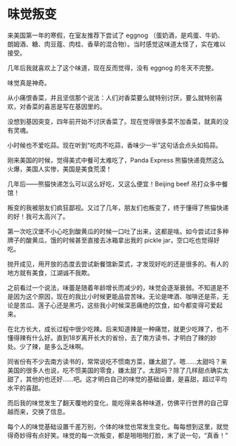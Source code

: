 # 味觉叛变


来美国第一年的寒假，在室友推荐下尝试了 eggnog （蛋奶酒，是鸡蛋、牛奶、朗姆酒、糖、肉豆蔻、肉桂、香草的混合物）。当时感觉这味道太怪了，实在难以接受。

几年后我就喜欢上了这个味道，现在反而觉得，没有 eggnog 的冬天不完整。

味觉真是神奇。

从小痛恨香菜，并且坚信那个说法：人们对香菜要么就特别讨厌，要么就特别喜欢，对香菜的喜恶是写在基因里的。

没想到基因突变，四年前开始不讨厌香菜了。现在觉得很多菜不加香菜，就真的没有灵魂。

小时候也不爱吃蒜。现在听到“吃肉不吃蒜，香味少一半”这句话会点头如捣蒜。

刚来美国的时候，觉得美式中餐可太难吃了，Panda Express 熊猫快递竟然这么火爆，美国人实惨，美国是美食荒漠！

几年后——熊猫快递怎么可以这么好吃，又这么便宜！Beijing beef 吊打众多中餐馆！

叛变的我被朋友们疯狂鄙视。又过了几年，朋友们也叛变了，终于懂得了熊猫快递的好！我可太高兴了。

第一次吃汉堡不小心吃到酸黄瓜的时候一口吐了出来，这都是啥。如今尝试过多种牌子的酸黄瓜，饿的时候甚至直接去冰箱拿出我的 pickle jar，空口吃也觉得好吃。

抛开成见，用开放的态度去尝试新餐馆新菜式，才发现好吃的还是很多的。有人的地方就有美食，江湖诚不我欺。

之前看过一个说法，味蕾是随着年龄增长而减少的，味觉会逐渐衰弱。不知道是不是因为这个原因，现在的我比小时候更能品尝苦味。无论是啤酒、咖啡还是茶，无论是苦瓜、莲子心还是黑巧，这些我小时候深恶痛绝的饮食，如今都变得可爱起来。

在北方长大，成长过程中很少吃辣。后来知道辣是一种痛觉，就更少吃辣了，也不懂得辣有什么好。直到18岁离开长大的省份，去了南方读书，才明白了辣的妙处。少了辣，是多么乏味啊。

同省份有不少去南方读书的，常常说吃不惯南方菜，嫌太甜了。嗯……太甜吗？来美国的很多人也说，吃不惯美国的零食，嫌太甜了。太甜吗？除了几样甜点确实太甜了，其他的也还好……吧。这才明白自己的味觉的基础设置，是喜甜，超过平均水平的喜甜。

而后我的味觉发生了翻天覆地的变化，能吃得来各种味道，仿佛平行世界的自己穿越而来，交换了信息。

每个人的味觉基础设置千差万别，个体的味觉也常发生变化。每每想到这里，就觉得奇妙得有点好笑。味觉的每一次叛变，都是啪啪啪打脸，末了说一句，“真香！”
